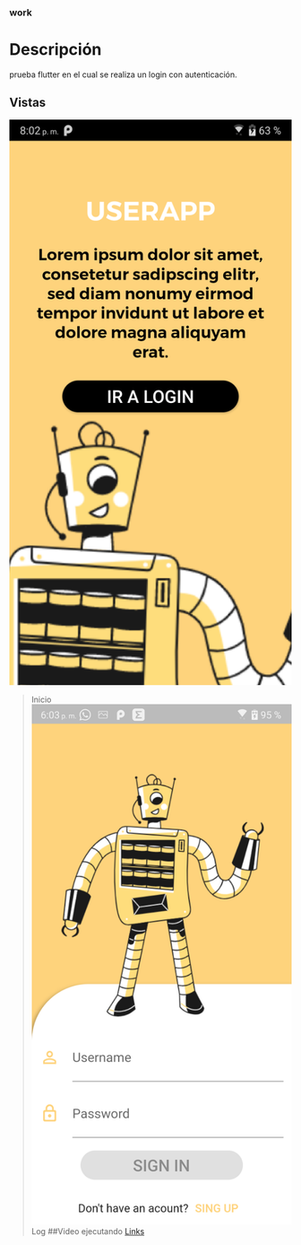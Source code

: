 ### work

# Descripción

prueba flutter en el cual se realiza un login con autenticación. 

## Vistas

![](https://github.com/skaad102/work/blob/master/work/capImg/Screenshot_20210419-200212845.png?raw=true)
> Inicio
![](https://github.com/skaad102/work/blob/master/work/capImg/Screenshot_20210423-180343112.png?raw=true)
> Log
##Video ejecutando
[Links](https://youtu.be/SSYeeglNwik)
